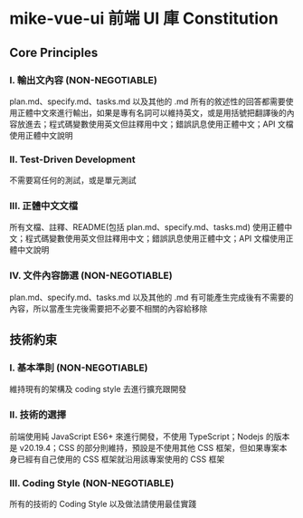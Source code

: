 # mike-vue-ui 前端 UI 庫 Constitution

## Core Principles

### I. 輸出文內容 (NON-NEGOTIABLE)
 plan.md、specify.md、tasks.md 以及其他的 .md 所有的敘述性的回答都需要使用正體中文來進行輸出，如果是專有名詞可以維持英文，或是用括號把翻譯後的內容放進去；程式碼變數使用英文但註釋用中文；錯誤訊息使用正體中文；API 文檔使用正體中文說明

### II. Test-Driven Development
不需要寫任何的測試，或是單元測試

### III. 正體中文文檔
所有文檔、註釋、README(包括 plan.md、specify.md、tasks.md) 使用正體中文；程式碼變數使用英文但註釋用中文；錯誤訊息使用正體中文；API 文檔使用正體中文說明

### IV. 文件內容篩選 (NON-NEGOTIABLE)
plan.md、specify.md、tasks.md 以及其他的 .md 有可能產生完成後有不需要的內容，所以當產生完後需要把不必要不相關的內容給移除


<!-- Example: II. CLI Interface -->
<!-- Example: III. Test-First (NON-NEGOTIABLE) -->
<!-- Example: IV. Integration Testing -->
<!-- Example: V. Observability, VI. Versioning & Breaking Changes, VII. Simplicity -->

## 技術約束

### I. 基本準則  (NON-NEGOTIABLE)
維持現有的架構及 coding style 去進行擴充跟開發

### II. 技術的選擇
前端使用純 JavaScript ES6+ 來進行開發，不使用 TypeScript；Nodejs 的版本是 v20.19.4；CSS 的部分則維持，預設是不使用其他 CSS 框架，但如果專案本身已經有自己使用的 CSS 框架就沿用該專案使用的 CSS 框架

### III. Coding Style (NON-NEGOTIABLE)
所有的技術的 Coding Style 以及做法請使用最佳實踐